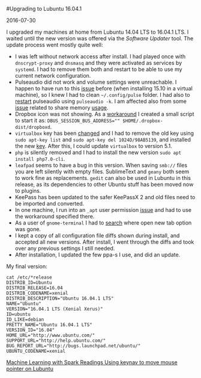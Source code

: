 #Upgrading to Lubuntu 16.04.1

2016-07-30

<!--- tags: linux -->

I upgraded my machines at home from Lubuntu 14.04 LTS to 16.04.1 LTS. I waited until the new version was offered via the *Software Updater* tool. The update process went mostly quite well:

* I was left without network access after install. I had played once with `dnscrypt-proxy` and `dnsmasq` and they were activated as services by `systemd`. I had to remove them both and restart to be able to use my current network configuration.
* Pulseaudio did not work and volume settings were unreachable. I happen to have run to this [issue](https://askubuntu.com/questions/23018/revert-audio-configuration-to-defaults) before (when installing 15.10 in a virtual machine), so I knew I had to clean `~/.config/pulse` folder. I had also to [restart](https://askubuntu.com/questions/15223/how-can-i-restart-pulseaudio-without-logout) pulseaudio using `pulseaudio -k`. I am affected also from some [issue](https://firejail.wordpress.com/support/known-problems/#pulseaudio) related to share memory [usage](https://bugs.freedesktop.org/show_bug.cgi?id=92141).
* Dropbox icon was not showing. As a [workaround](https://askubuntu.com/questions/732967/dropbox-icon-is-not-working-xubuntu-14-04-lts-64) I created a small script to start it as: `DBUS_SESSION_BUS_ADDRESS="" $HOME/.dropbox-dist/dropboxd`.
* `virtualbox` key has been [changed](https://askubuntu.com/questions/768569/ubuntu-16-04-update-manager-error) and I had to remove the old key using `sudo apt-key list` and `sudo apt-key del 1024D/98AB5139`, and installed the new [key](https://www.virtualbox.org/wiki/Linux_Downloads). After this, I could update `virtualbox` to version 5.1.
* `php` is silently removed and I had to install the new version `sudo apt install php7.0-cli`.
* `leafpad` seems to have a bug in this version. When saving `smb://` files you are left silently with empty files. SublimeText and `geany` both seem to work fine as replacements. `gedit` can also be used in Lubuntu in this release, as its dependencies to other Ubuntu stuff has been moved now to plugins.
* KeePass has been updated to the safer KeePassX 2 and old files need to be imported and converted.
* In one machine, I run into an `_apt` user permission [issue](https://bugs.launchpad.net/ubuntu/+source/aptitude/+bug/1543280) and had to use the workaround specified there.
* As a user of `gnome-terminal` I had to [search](https://askubuntu.com/questions/613465/upgrade-to-15-04-what-happened-to-my-gnome-terminal-tabs) where open new tab option was gone.
* I kept a copy of all configuration file diffs shown during install, and accepted all new versions. After install, I went through the diffs and took over any previous settings I still needed.
* After installation, I updated the few ppa-s I use, and did an update.

My final version:

```
cat /etc/*release
DISTRIB_ID=Ubuntu
DISTRIB_RELEASE=16.04
DISTRIB_CODENAME=xenial
DISTRIB_DESCRIPTION="Ubuntu 16.04.1 LTS"
NAME="Ubuntu"
VERSION="16.04.1 LTS (Xenial Xerus)"
ID=ubuntu
ID_LIKE=debian
PRETTY_NAME="Ubuntu 16.04.1 LTS"
VERSION_ID="16.04"
HOME_URL="http://www.ubuntu.com/"
SUPPORT_URL="http://help.ubuntu.com/"
BUG_REPORT_URL="http://bugs.launchpad.net/ubuntu/"
UBUNTU_CODENAME=xenial
```

<ins class='nfooter'><a rel='prev' id='fprev' href='#blog/2016/2016-08-01-Machine-Learning-with-Spark-Readings.md'>Machine Learning with Spark Readings</a> <a rel='next' id='fnext' href='#blog/2016/2016-07-27-Using-keynav-to-move-mouse-pointer-on-Lubuntu.md'>Using keynav to move mouse pointer on Lubuntu</a></ins>
